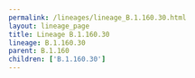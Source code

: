 ```yaml
---
permalink: /lineages/lineage_B.1.160.30.html
layout: lineage_page
title: Lineage B.1.160.30
lineage: B.1.160.30
parent: B.1.160
children: ['B.1.160.30']
---
```

